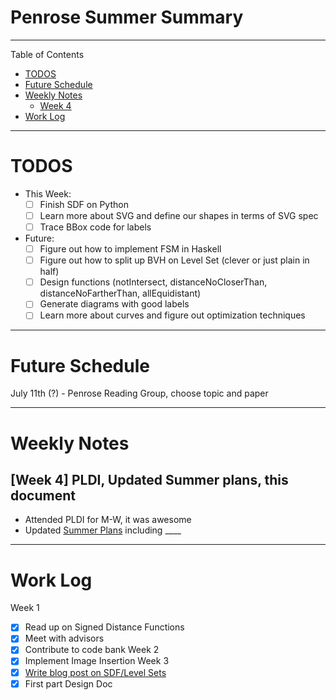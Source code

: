 # Penrose Summer Summary
------------
Table of Contents
* [TODOS](#todos)
* [Future Schedule](#future-schedule)
* [Weekly Notes](#weekly-notes)
   * [Week 4](#week-4)
* [Work Log](#work-log)

------------
# TODOS
- This Week:
  - [ ] Finish SDF on Python
  - [ ] Learn more about SVG and define our shapes in terms of SVG spec
  - [ ] Trace BBox code for labels
- Future:
  - [ ] Figure out how to implement FSM in Haskell
  - [ ] Figure out how to split up BVH on Level Set (clever or just plain in half)
  - [ ] Design functions (notIntersect, distanceNoCloserThan, distanceNoFartherThan, allEquidistant)
  - [ ] Generate diagrams with good labels
  - [ ] Learn more about curves and figure out optimization techniques
  
----------
# Future Schedule

July 11th (?) - Penrose Reading Group, choose topic and paper

-----------
# Weekly Notes

## [Week 4] PLDI, Updated Summer plans, this document
* Attended PLDI for M-W, it was awesome
* Updated [Summer Plans](https://docs.google.com/document/d/1gkI0dG9Wuk-udoWudLrE4tjXj6ei4QSu1uRS4YOBwXo/edit) including ____

-----
# Work Log
Week 1
  - [x] Read up on Signed Distance Functions 
  - [x] Meet with advisors
  - [x] Contribute to code bank
Week 2
  - [x] Implement Image Insertion
Week 3
  - [x] [Write blog post on SDF/Level Sets](http://brickisland.net/diagrams/2018/06/17/methods-to-find-distance-between-arbitrary-shapes-in-penrose-a-comparison-of-fast-methods-for-solving-the-eikonal-equation/)
  - [x] First part Design Doc
